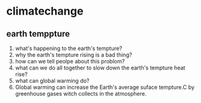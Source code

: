 # climatechange
## earth temppture
   1. what's happening to the earth's tempture?
   2. why the earth's tempture rising is a bad thing?
   3. how can we tell peolpe about this problom?
   4. what can we do all together to slow down the 
   earth's tempture heat rise?
   5. what can global warming do?
   6. Global warming can increase the Earth's average suface tempture.C by greenhouse gases witch collects in the atmosphere.
   
